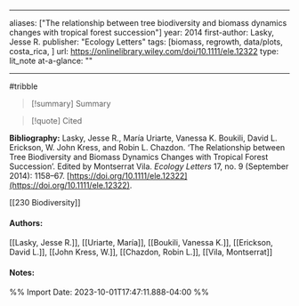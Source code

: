   
---
aliases: ["The relationship between tree biodiversity and biomass dynamics changes with tropical forest succession"] 
year: 2014 
first-author: Lasky, Jesse R.
publisher: "Ecology Letters" 
tags: [biomass, regrowth, data/plots, costa_rica, ]
url: https://onlinelibrary.wiley.com/doi/10.1111/ele.12322 
type: lit_note
at-a-glance: ""

--- 
#tribble
>[!summary] Summary

>[!quote] Cited

**Bibliography:** Lasky, Jesse R., María Uriarte, Vanessa K. Boukili, David L. Erickson, W. John Kress, and Robin L. Chazdon. ‘The Relationship between Tree Biodiversity and Biomass Dynamics Changes with Tropical Forest Succession’. Edited by Montserrat Vila. _Ecology Letters_ 17, no. 9 (September 2014): 1158–67. [https://doi.org/10.1111/ele.12322](https://doi.org/10.1111/ele.12322). 

 [[230 Biodiversity]]   
#### Authors:
[[Lasky, Jesse R.]], [[Uriarte, María]], [[Boukili, Vanessa K.]], [[Erickson, David L.]], [[John Kress, W.]], [[Chazdon, Robin L.]], [[Vila, Montserrat]]
#### Notes:


%% Import Date: 2023-10-01T17:47:11.888-04:00 %%
